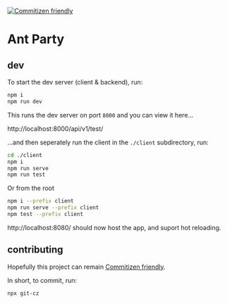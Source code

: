[![Commitizen friendly](https://img.shields.io/badge/commitizen-friendly-brightgreen.svg)](http://commitizen.github.io/cz-cli/)

# Ant Party

## dev

To start the dev server (client & backend), run:

```bash
npm i
npm run dev
```

This runs the dev server on port `8000` and you can view it here...

http://localhost:8000/api/v1/test/

...and then seperately run the client in the `./client` subdirectory, run:

```bash
cd ./client
npm i
npm run serve
npm run test
```

Or from the root

```bash
npm i --prefix client
npm run serve --prefix client
npm test --prefix client
```

http://localhost:8080/ should now host the app, and suport hot reloading.

## contributing

Hopefully this project can remain [Commitizen friendly](http://commitizen.github.io/cz-cli/).

In short, to commit, run:

```bash
npx git-cz
```